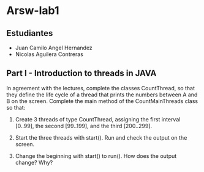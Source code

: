 # Arsw-lab1

## Estudiantes

  - Juan Camilo Angel Hernandez
  - Nicolas Aguilera Contreras

## Part I - Introduction to threads in JAVA

In agreement with the lectures, complete the classes CountThread, so that they define the life cycle of a thread that prints the numbers between A and B on the screen.
Complete the main method of the CountMainThreads class so that: 

1. Create 3 threads of type CountThread, assigning the first interval [0..99], the second [99..199], and the third [200..299]. 

2. Start the three threads with start(). Run and check the output on the screen. 

3. Change the beginning with start() to run(). How does the output change? Why?
